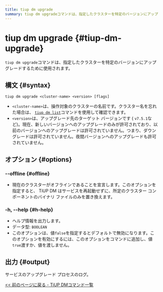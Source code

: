 ```yaml
---
title: tiup dm upgrade
summary: tiup dm upgradeコマンドは、指定したクラスターを特定のバージョンにアップグレードするために使用されます。<cluster-name>は、操作対象のクラスターの名前であり、<version>は、アップグレード先のターゲット バージョンです。オプションには、--offlineと-h, --helpがあります。--offlineは現在のクラスターがオフラインであることを宣言し、-h, --helpはヘルプ情報を出力します。アップグレードのログが出力されます。
---
```


# tiup dm upgrade {#tiup-dm-upgrade}

`tiup dm upgrade`コマンドは、指定したクラスターを特定のバージョンにアップグレードするために使用されます。

## 構文 {#syntax}

```shell
tiup dm upgrade <cluster-name> <version> [flags]
```

-   `<cluster-name>`は、操作対象のクラスターの名前です。クラスター名を忘れた場合は、 [`tiup dm list`](/tiup/tiup-component-dm-list.md)コマンドを使用して確認できます。
-   `<version>`は、アップグレード先のターゲット バージョンです ( `v7.5.1`など)。現在、新しいバージョンへのアップグレードのみが許可されており、以前のバージョンへのアップグレードは許可されていません。つまり、ダウングレードは許可されていません。夜間バージョンへのアップグレードも許可されていません。

## オプション {#options}

### &#x20;--offline {#offline}

-   現在のクラスターがオフラインであることを宣言します。このオプションを指定すると、 TiUP DM はサービスを再起動せずに、所定のクラスター コンポーネントのバイナリ ファイルのみを置き換えます。

### -h, --help {#h-help}

-   ヘルプ情報を出力します。
-   データ型: `BOOLEAN`
-   このオプションは、値`false`を指定するとデフォルトで無効になります。このオプションを有効にするには、このオプションをコマンドに追加し、値`true`渡すか、値を渡しません。

## 出力 {#output}

サービスのアップグレード プロセスのログ。

[&lt;&lt; 前のページに戻る - TiUP DMコマンド一覧](/tiup/tiup-component-dm.md#command-list)
